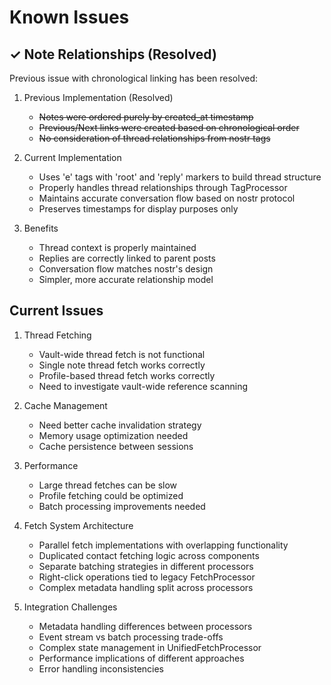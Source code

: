 # Known Issues

## ✓ Note Relationships (Resolved)

Previous issue with chronological linking has been resolved:

1. Previous Implementation (Resolved)
   - ~~Notes were ordered purely by created_at timestamp~~
   - ~~Previous/Next links were created based on chronological order~~
   - ~~No consideration of thread relationships from nostr tags~~

2. Current Implementation
   - Uses 'e' tags with 'root' and 'reply' markers to build thread structure
   - Properly handles thread relationships through TagProcessor
   - Maintains accurate conversation flow based on nostr protocol
   - Preserves timestamps for display purposes only

3. Benefits
   - Thread context is properly maintained
   - Replies are correctly linked to parent posts
   - Conversation flow matches nostr's design
   - Simpler, more accurate relationship model

## Current Issues

1. Thread Fetching
   - Vault-wide thread fetch is not functional
   - Single note thread fetch works correctly
   - Profile-based thread fetch works correctly
   - Need to investigate vault-wide reference scanning

2. Cache Management
   - Need better cache invalidation strategy
   - Memory usage optimization needed
   - Cache persistence between sessions

3. Performance
   - Large thread fetches can be slow
   - Profile fetching could be optimized
   - Batch processing improvements needed

4. Fetch System Architecture
   - Parallel fetch implementations with overlapping functionality
   - Duplicated contact fetching logic across components
   - Separate batching strategies in different processors
   - Right-click operations tied to legacy FetchProcessor
   - Complex metadata handling split across processors

5. Integration Challenges
   - Metadata handling differences between processors
   - Event stream vs batch processing trade-offs
   - Complex state management in UnifiedFetchProcessor
   - Performance implications of different approaches
   - Error handling inconsistencies
